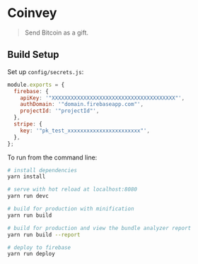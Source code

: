 # Coinvey

> Send Bitcoin as a gift.

## Build Setup

Set up `config/secrets.js`:

```js
module.exports = {
  firebase: {
    apiKey: '"XXXXXXXXXXXXXXXXXXXXXXXXXXXXXXXXXXXXXXX"',
    authDomain: '"domain.firebaseapp.com"',
    projectId: '"projectId"',
  },
  stripe: {
    key: '"pk_test_xxxxxxxxxxxxxxxxxxxxxxx"',
  },
};
```

To run from the command line:

``` bash
# install dependencies
yarn install

# serve with hot reload at localhost:8080
yarn run devc

# build for production with minification
yarn run build

# build for production and view the bundle analyzer report
yarn run build --report

# deploy to firebase
yarn run deploy
```
